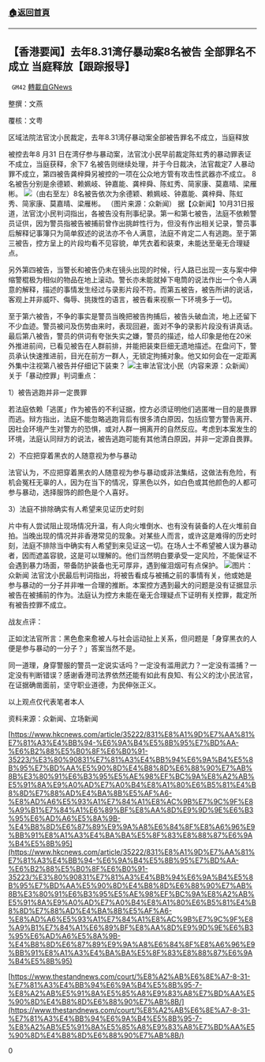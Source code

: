 ###  [:house:返回首頁](https://github.com/ourhimalayas/txt)
---

## 【香港要闻】去年8.31湾仔暴动案8名被告 全部罪名不成立 当庭释放【跟踪报导】
` GM42` [轉載自GNews](https://gnews.org/zh-hans/510063/)

整撰：文燕

覆核：文粤

区域法院法官沈小民裁定，去年8.31湾仔暴动案全部被告罪名不成立，当庭释放

被控去年8 月31 日在湾仔参与暴动案，法官沈小民早前裁定陈虹秀的暴动罪表证不成立，当庭获释，余下7 名被告则继续处理，并于今日裁决，法官裁定7 人暴动罪不成立，第四被告龚梓舜另被控的一项在公众地方管有攻击性武器亦不成立。 8名被告分别是余德颖、赖姵岐、钟嘉能、龚梓舜、陈虹秀、简家康、莫嘉晴、梁雁彬。
![]()![](https://gnews-media-offload.s3.amazonaws.com/wp-content/uploads/2020/10/31130356/image001-23.png)（由右至左）8名被告依次为余德颖、赖姵岐、钟嘉能、龚梓舜、陈虹秀、简家康、莫嘉晴、梁雁彬。 （图片来源：众新闻）
据【众新闻】10月31日报道，法官沈小民判词指出，各被告没有刑事纪录。第一和第七被告，法庭不依赖警员证供，因为警员指被告被捕前曾作出挑衅性行为，但没有作出相关记录，警员事后解释记事簿只为简单叙述的说法亦不令人满意，法庭不肯定二人有逃跑。至于第三被告，控方呈上的片段均看不见容貌，单凭衣着和装束，未能达至毫无合理疑点。

另外第四被告，当警长和被告仍未在镜头出现的时候，行人路已出现一支与案中伸缩警棍极为相似的物品在地上滚动。警长亦未能就掉下电筒的说法作出一个令人满意的解释，描述的事情发生经过与录影片段不符。而第五被告，被告所讲的说话，客观上并非威吓、侮辱、挑拨性的语言，被告看来视察一下环境多于一切。

至于第六被告，不争的事实是警员当晚把被告拘捕后，被告头破血流，地上还留下不少血迹。警员被问及伤势由来时，表现回避，面对不争的录影片段没有讲真话。最后第八被告，警员的供词有夸张失实之嫌，警员的描述，给人印象是他在20米外推进前间，已看见被告在人群前排，并能把装束巨细无遗地描述。在盘问下，警员承认快速推进前，目光在前方一群人，无锁定拘捕对象。他又如何会在一定距离外集中注视第八被告并仔细记下装束？
![]()![](https://gnews-media-offload.s3.amazonaws.com/wp-content/uploads/2020/10/31130406/image002-2.png)主审法官沈小民（内容来源：众新闻）
关于「暴动控罪」判词重点：

1）被告逃跑并非一定畏罪

若法庭依赖「逃匿」作为被告的不利证据，控方必须证明他们逃匿唯一目的是畏罪而逃。辩方指出，法庭不能忽略逃跑背后有很多清白原因，包括应警方警告离开、因社会环境产生对警方的恐惧，或对人群一拥离开的自然反应。考虑到本案发生的环境，法庭认同辩方的说法，被告逃跑可能有其他清白原因，并非一定源自畏罪。

2）不应把穿着黑衣的人随意视为参与暴动

法官认为，不应把穿着黑衣的人随意视为参与暴动或非法集结，这做法有危险，有机会冤枉无辜的人，因为在当下的情况，穿黑色以外，如白色或其他颜色的人都可参与暴动，选择服饰的颜色是个人喜好。

3）法庭不排除确实有人希望来见证历史时刻

片中有人尝试阻止现场情况升温，有人向火堆倒水、也有没有装备的人在火堆前自拍。当晚出现的情况并非香港常见的现象。对某些人而言，或许这是难得的历史时刻，法庭不排除当中确实有人希望到来见证这一切。在场人士不希望被人误为暴动者，因而遮盖容貌，这是可以理解的。他们当然明白要承受一定风险，不能保证不会遇到暴力场面，带备防护装备也无可厚非，遇到催泪烟可有点保护。
![]()![](https://gnews-media-offload.s3.amazonaws.com/wp-content/uploads/2020/10/31130325/image003-16.png)图片：众新闻
法官沈小民最后判词指出，将被告看成与被捕之前的事情有关，他或她是参与暴动的一分子并非唯一合理的推断。本案控方遇到最大的问题是没有证据显示被告在被捕前的作为。法庭认为控方未能在毫无合理疑点下证明有关控罪，裁定所有被告控罪不成立。

战友点评：

正如沈法官所言：黑色愈来愈被人与社会运动扯上关系，但问题是「身穿黑衣的人便是参与暴动的一分子？」答案当然不是。

同一道理，身穿警服的警员一定说实话吗？一定没有滥用武力？一定没有滥捕？一定没有判断错误？感谢香港司法界依然还能有如此有良知、有公义的沈小民法官，在证据确凿面前，坚守职业道德，为民伸张正义。

以上观点仅代表笔者本人

资料来源：众新闻、立场新闻

[https://www.hkcnews.com/article/35222/831%E8%A1%9D%E7%AA%81%E7%81%A3%E4%BB%94-%E6%9A%B4%E5%8B%95%E7%BD%AA-%E6%B2%88%E5%B0%8F%E6%B0%91-35223/%E3%80%90831%E7%81%A3%E4%BB%94%E6%9A%B4%E5%8B%95%E7%BD%AA%E5%90%8D%E4%B8%8D%E6%88%90%E7%AB%8B%E3%80%91%E6%B3%95%E5%AE%98%EF%BC%9A%E8%A2%AB%E5%91%8A%E9%A0%AD%E7%A0%B4%E8%A1%80%E6%B5%81%E4%B8%8D%E7%88%AD%E4%BA%8B%E5%AF%A6-%E8%AD%A6%E5%93%A1%E7%84%A1%E8%AC%9B%E7%9C%9F%E8%A9%B1%E7%84%A1%E6%89%BF%E8%AA%8D%E9%9D%9E%E6%B3%95%E6%AD%A6%E5%8A%9B-%E4%B8%8D%E6%87%89%E9%9A%A8%E6%84%8F%E8%A6%96%E9%BB%91%E8%A1%A3%E4%BA%BA%E5%8F%83%E8%88%87%E6%9A%B4%E5%8B%95](https://www.hkcnews.com/article/35222/831%E8%A1%9D%E7%AA%81%E7%81%A3%E4%BB%94-%E6%9A%B4%E5%8B%95%E7%BD%AA-%E6%B2%88%E5%B0%8F%E6%B0%91-35223/%E3%80%90831%E7%81%A3%E4%BB%94%E6%9A%B4%E5%8B%95%E7%BD%AA%E5%90%8D%E4%B8%8D%E6%88%90%E7%AB%8B%E3%80%91%E6%B3%95%E5%AE%98%EF%BC%9A%E8%A2%AB%E5%91%8A%E9%A0%AD%E7%A0%B4%E8%A1%80%E6%B5%81%E4%B8%8D%E7%88%AD%E4%BA%8B%E5%AF%A6-%E8%AD%A6%E5%93%A1%E7%84%A1%E8%AC%9B%E7%9C%9F%E8%A9%B1%E7%84%A1%E6%89%BF%E8%AA%8D%E9%9D%9E%E6%B3%95%E6%AD%A6%E5%8A%9B-%E4%B8%8D%E6%87%89%E9%9A%A8%E6%84%8F%E8%A6%96%E9%BB%91%E8%A1%A3%E4%BA%BA%E5%8F%83%E8%88%87%E6%9A%B4%E5%8B%95)

[https://www.thestandnews.com/court/%E8%A2%AB%E6%8E%A7-8-31-%E7%81%A3%E4%BB%94%E6%9A%B4%E5%8B%95-7-%E8%A2%AB%E5%91%8A%E5%85%A8%E9%83%A8%E7%BD%AA%E5%90%8D%E4%B8%8D%E6%88%90%E7%AB%8B/](https://www.thestandnews.com/court/%E8%A2%AB%E6%8E%A7-8-31-%E7%81%A3%E4%BB%94%E6%9A%B4%E5%8B%95-7-%E8%A2%AB%E5%91%8A%E5%85%A8%E9%83%A8%E7%BD%AA%E5%90%8D%E4%B8%8D%E6%88%90%E7%AB%8B/)

0

